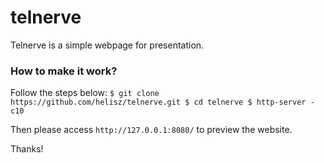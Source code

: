 # telnerve
Telnerve is a simple webpage for presentation.
### How to make it work?
Follow the steps below:
`
$ git clone https://github.com/helisz/telnerve.git
$ cd telnerve
$ http-server -c10
`

Then please access `http://127.0.0.1:8080/` to preview the website.

Thanks!


